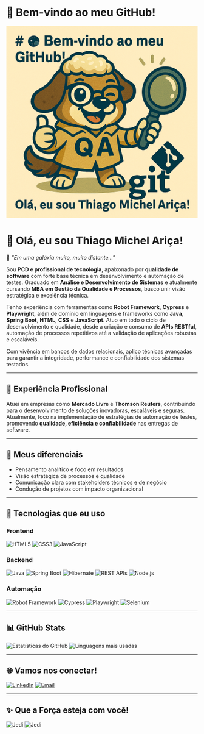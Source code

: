 # 🌌 Bem-vindo ao meu GitHub!

![Meu Avatar](./jpeg%20(5).jpeg)

# 👋 Olá, eu sou Thiago Michel Ariça!

🌌 _"Em uma galáxia muito, muito distante..."_

Sou **PCD e profissional de tecnologia**, apaixonado por **qualidade de software** com forte base técnica em desenvolvimento e automação de testes. Graduado em **Análise e Desenvolvimento de Sistemas** e atualmente cursando **MBA em Gestão da Qualidade e Processos**, busco unir visão estratégica e excelência técnica.

Tenho experiência com ferramentas como **Robot Framework**, **Cypress** e **Playwright**, além de domínio em linguagens e frameworks como **Java**, **Spring Boot**, **HTML**, **CSS** e **JavaScript**. Atuo em todo o ciclo de desenvolvimento e qualidade, desde a criação e consumo de **APIs RESTful**, automação de processos repetitivos até a validação de aplicações robustas e escaláveis.

Com vivência em bancos de dados relacionais, aplico técnicas avançadas para garantir a integridade, performance e confiabilidade dos sistemas testados.

---

## 💼 Experiência Profissional

Atuei em empresas como **Mercado Livre** e **Thomson Reuters**, contribuindo para o desenvolvimento de soluções inovadoras, escaláveis e seguras. Atualmente, foco na implementação de estratégias de automação de testes, promovendo **qualidade, eficiência e confiabilidade** nas entregas de software.

---

## 🌟 Meus diferenciais

- Pensamento analítico e foco em resultados
- Visão estratégica de processos e qualidade
- Comunicação clara com stakeholders técnicos e de negócio
- Condução de projetos com impacto organizacional

---

## 🚀 Tecnologias que eu uso

### Frontend
![HTML5](https://img.shields.io/badge/HTML5-orange?style=flat-square&logo=html5&logoColor=white)
![CSS3](https://img.shields.io/badge/CSS3-blue?style=flat-square&logo=css3&logoColor=white)
![JavaScript](https://img.shields.io/badge/JavaScript-yellow?style=flat-square&logo=javascript&logoColor=black)

### Backend
![Java](https://img.shields.io/badge/Java-red?style=flat-square&logo=openjdk&logoColor=white)
![Spring Boot](https://img.shields.io/badge/Spring%20Boot-green?style=flat-square&logo=springboot&logoColor=white)
![Hibernate](https://img.shields.io/badge/Hibernate-lightyellow?style=flat-square&logo=hibernate&logoColor=black)
![REST APIs](https://img.shields.io/badge/REST%20APIs-lightblue?style=flat-square&logo=rest&logoColor=white)
![Node.js](https://img.shields.io/badge/Node.js-darkgreen?style=flat-square&logo=node.js&logoColor=white)

### Automação
![Robot Framework](https://img.shields.io/badge/Robot%20Framework-darkred?style=flat-square&logo=robotframework&logoColor=white)
![Cypress](https://img.shields.io/badge/Cypress-black?style=flat-square&logo=cypress&logoColor=white)
![Playwright](https://img.shields.io/badge/Playwright-purple?style=flat-square&logo=microsoft&logoColor=white)
![Selenium](https://img.shields.io/badge/Selenium-green?style=flat-square&logo=selenium&logoColor=white)

---

## 📊 GitHub Stats

![Estatísticas do GitHub](https://github-readme-stats.vercel.app/api?username=MIOCHELT-BR&show_icons=true&theme=dark)
![Linguagens mais usadas](https://github-readme-stats.vercel.app/api/top-langs/?username=MIOCHELT-BR&layout=compact&theme=dark)

---

## 🌐 Vamos nos conectar!

[![LinkedIn](https://img.shields.io/badge/LinkedIn-blue?style=flat-square&logo=linkedin&logoColor=white)](https://www.linkedin.com/in/thiago-ari%C3%A7a/)
[![Email](https://img.shields.io/badge/Email-black?style=flat-square&logo=gmail)](mailto:thiago.arica@outlook.com)

---

## ✨ Que a Força esteja com você!

![Jedi](https://media0.giphy.com/media/v1.Y2lkPTc5MGI3NjExbDl1dnltbjQwM2F4OTNieXBnc2RmbjlmOHZ0M2luY29hNmx6ODZ5ZiZlcD12MV9pbnRlcm5hbF9naWZfYnlfaWQmY3Q9Zw/cbhpmm36XnLSU/giphy.webp)
![Jedi](https://media2.giphy.com/media/I6l7Kwu0GLvAA/200.webp?cid=ecf05e475svq555t895jmw1w7hm673rkbr23uryih8hfmi9p&ep=v1_gifs_related&rid=200.webp&ct=g)

